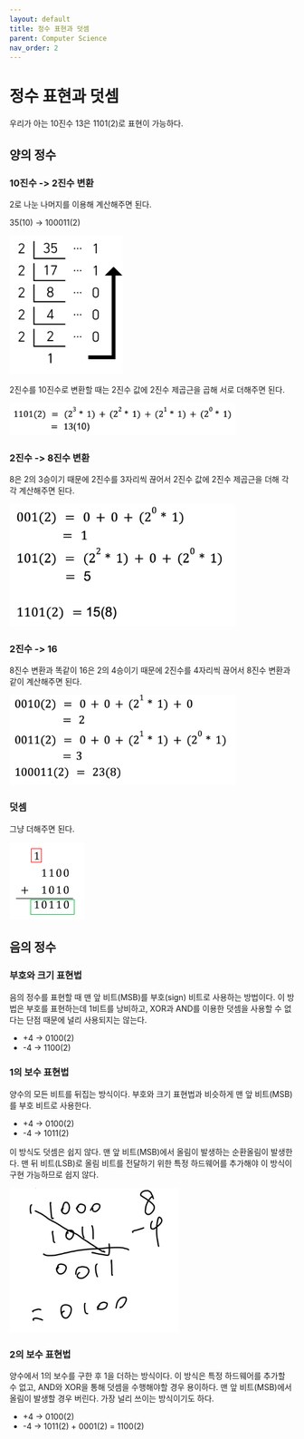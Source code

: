 ```yaml
---
layout: default
title: 정수 표현과 덧셈
parent: Computer Science
nav_order: 2
---
```


# 정수 표현과 덧셈

우리가 아는 10진수 13은 1101(2)로 표현이 가능하다.

## 양의 정수
### 10진수 -> 2진수 변환

2로 나눈 나머지를 이용해 계산해주면 된다. 

35(10) -> 100011(2)

<img src="/assets/images/img/computer-science/2jinsu.png" width="200">

2진수를 10진수로 변환할 때는 2진수 값에 2진수 제곱근을 곱해 서로 더해주면 된다.

<img src="/assets/images/img/computer-science/2jinsu2.png" width="400">

### 2진수 -> 8진수 변환

8은 2의 3승이기 때문에 2진수를 3자리씩 끊어서 2진수 값에 2진수 제곱근을 더해 각각 계산해주면 된다.

<img src="/assets/images/img/computer-science/2jinsu3.png" width="400">

### 2진수 -> 16

8진수 변환과 똑같이 16은 2의 4승이기 때문에 2진수를 4자리씩 끊어서 8진수 변환과 같이 계산해주면 된다.

<img src="/assets/images/img/computer-science/2jinsu4.png" width="400">

### 덧셈

그냥 더해주면 된다.

<img src="/assets/images/img/computer-science/2jinsu5.png">

## 음의 정수

### 부호와 크기 표현법

음의 정수를 표현할 때 맨 앞 비트(MSB)를 부호(sign) 비트로 사용하는 방법이다. 이 방법은 부호를 표현하는데 1비트를 낭비하고, 
XOR과 AND를 이용한 덧셈을 사용할 수 없다는 단점 때문에 널리 사용되지는 않는다.

- +4 -> 0100(2)  
- -4 -> 1100(2)

### 1의 보수 표현법

양수의 모든 비트를 뒤집는 방식이다. 부호와 크기 표현법과 비슷하게 맨 앞 비트(MSB)를 부호 비트로 사용한다.

- +4 -> 0100(2)
- -4 -> 1011(2)

이 방식도 덧셈은 쉽지 않다. 맨 앞 비트(MSB)에서 올림이 발생하는 순환올림이 발생한다.
맨 뒤 비트(LSB)로 올림 비트를 전달하기 위한 특정 하드웨어를 추가해야 이 방식이 구현 가능하므로 쉽지 않다.

<img src="/assets/images/img/computer-science/2jinsu6.png" width="300"/>

### 2의 보수 표현법

양수에서 1의 보수를 구한 후 1을 더하는 방식이다. 이 방식은 특정 하드웨어를 추가할 수 없고, AND와 XOR을 통해 덧셈을 수행해야할 경우 용이하다. 
맨 앞 비트(MSB)에서 올림이 발생할 경우 버린다. 가장 널리 쓰이는 방식이기도 하다.

- +4 -> 0100(2)
- -4 -> 1011(2) + 0001(2) = 1100(2)
